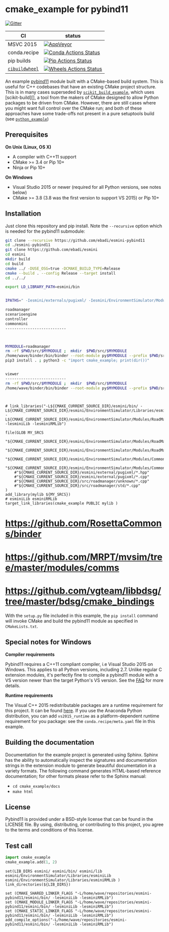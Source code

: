 # cmake_example for pybind11

[![Gitter][gitter-badge]][gitter-link]

|      CI              | status |
|----------------------|--------|
| MSVC 2015            | [![AppVeyor][appveyor-badge]][appveyor-link] |
| conda.recipe         | [![Conda Actions Status][actions-conda-badge]][actions-conda-link] |
| pip builds           | [![Pip Actions Status][actions-pip-badge]][actions-pip-link] |
| [`cibuildwheel`][]   | [![Wheels Actions Status][actions-wheels-badge]][actions-wheels-link] |

[gitter-badge]:            https://badges.gitter.im/pybind/Lobby.svg
[gitter-link]:             https://gitter.im/pybind/Lobby
[actions-badge]:           https://github.com/pybind/cmake_example/workflows/Tests/badge.svg
[actions-conda-link]:      https://github.com/pybind/cmake_example/actions?query=workflow%3A%22Conda
[actions-conda-badge]:     https://github.com/pybind/cmake_example/workflows/Conda/badge.svg
[actions-pip-link]:        https://github.com/pybind/cmake_example/actions?query=workflow%3A%22Pip
[actions-pip-badge]:       https://github.com/pybind/cmake_example/workflows/Pip/badge.svg
[actions-wheels-link]:     https://github.com/pybind/cmake_example/actions?query=workflow%3AWheels
[actions-wheels-badge]:    https://github.com/pybind/cmake_example/workflows/Wheels/badge.svg
[appveyor-link]:           https://ci.appveyor.com/project/dean0x7d/cmake-example/branch/master
[appveyor-badge]:          https://ci.appveyor.com/api/projects/status/57nnxfm4subeug43/branch/master?svg=true

An example [pybind11](https://github.com/pybind/pybind11) module built with a
CMake-based build system. This is useful for C++ codebases that have an
existing CMake project structure. This is in many cases superseded by
[`scikit_build_example`](https://github.com/pybind/scikit_build_example), which uses
[scikit-build][], a tool from the makers of CMake designed to allow Python
packages to be driven from CMake. However, there are still cases where you
might want full control over the CMake run; and both of these approaches have
some trade-offs not present in a pure setuptools build (see
[`python_example`](https://github.com/pybind/python_example))

## Prerequisites

**On Unix (Linux, OS X)**

* A compiler with C++11 support
* CMake >= 3.4 or Pip 10+
* Ninja or Pip 10+

**On Windows**

* Visual Studio 2015 or newer (required for all Python versions, see notes below)
* CMake >= 3.8 (3.8 was the first version to support VS 2015) or Pip 10+


## Installation

Just clone this repository and pip install. Note the `--recursive` option which is
needed for the pybind11 submodule:

```bash
git clone --recursive https://github.com/ebadi/esmini-pybind11
cd ./esmini-pybind11
git clone https://github.com/ebadi/esmini
cd esmini
mkdir build
cd build
cmake ../ -DUSE_OSG=true -DCMAKE_BUILD_TYPE=Release
cmake --build . --config Release --target install
cd ../../

export LD_LIBRARY_PATH=esmini/bin


IPATHS=" -Iesmini/externals/pugixml/ -Iesmini/EnvironmentSimulator/Modules/CommonMini/ -Iesmini/EnvironmentSimulator/Modules/RoadManager   -Iesmini/EnvironmentSimulator/Modules/Controllers  -Iesmini/EnvironmentSimulator/Modules/PlayerBase -Iesmini/EnvironmentSimulator/Modules/ScenarioEngine/SourceFiles/  -Iesmini/EnvironmentSimulator/Modules/ScenarioEngine/OSCTypeDefs/ -Iesmini/EnvironmentSimulator/Modules/ViewerBase -Iesmini/EnvironmentSimulator/Libraries/esminiLib/  -I/home/wave/repositories/esmini-pybind11/esmini/bin/ "

roadmanager
scenarioengine
controller
commonmini
---------------------------



MYMODULE=roadmanager
rm -rf $PWD/src/$MYMODULE ;  mkdir  $PWD/src/$MYMODULE
/home/wave/binder/bin/binder --root-module py$MYMODULE --prefix $PWD/src/$MYMODULE --bind $MYMODULE $PWD/src/$MYMODULE.hpp -config pybind.conf  -- -std=c++17 -DNDEBUG $IPATHS
pip3 install . ; python3 -c "import cmake_example; print(dir())"


viewer
---------------------------
rm -rf $PWD/src/$MYMODULE ;  mkdir  $PWD/src/$MYMODULE
/home/wave/binder/bin/binder --root-module py$MYMODULE --prefix $PWD/src/$MYMODULE --bind $MYMODULE $PWD/src/viewerx.hpp  -- $IPATHS



```



```

# link_libraries("-L${CMAKE_CURRENT_SOURCE_DIR}/esmini/bin/ -L${CMAKE_CURRENT_SOURCE_DIR}/esmini/EnvironmentSimulator/Libraries/esminiLib/  -L${CMAKE_CURRENT_SOURCE_DIR}/esmini/EnvironmentSimulator/Modules/RoadManager/ -lesminiLib -lesminiRMLib")

file(GLOB MY_SRCS
	"${CMAKE_CURRENT_SOURCE_DIR}/esmini/EnvironmentSimulator/Modules/RoadManager/*.cpp"
	"${CMAKE_CURRENT_SOURCE_DIR}/esmini/EnvironmentSimulator/Modules/RoadManager/*.hpp"
	"${CMAKE_CURRENT_SOURCE_DIR}/esmini/EnvironmentSimulator/Modules/CommonMini/*.cpp"
	"${CMAKE_CURRENT_SOURCE_DIR}/esmini/EnvironmentSimulator/Modules/CommonMini/*.hpp"
	#"${CMAKE_CURRENT_SOURCE_DIR}/esmini/external/pugixml/*.hpp"
	#"${CMAKE_CURRENT_SOURCE_DIR}/esmini/external/pugixml/*.cpp"
	#"${CMAKE_CURRENT_SOURCE_DIR}/src/roadmanager/unknown/*.cpp"
	#"${CMAKE_CURRENT_SOURCE_DIR}/src/roadmanager/std/*.cpp"
)
add_library(mylib ${MY_SRCS})
# esminiLib esminiRMLib
target_link_libraries(cmake_example PUBLIC mylib )

```

# https://github.com/RosettaCommons/binder
# https://github.com/MRPT/mvsim/tree/master/modules/comms
# https://github.com/vgteam/libbdsg/tree/master/bdsg/cmake_bindings

With the `setup.py` file included in this example, the `pip install` command will
invoke CMake and build the pybind11 module as specified in `CMakeLists.txt`.


## Special notes for Windows

**Compiler requirements**

Pybind11 requires a C++11 compliant compiler, i.e Visual Studio 2015 on Windows.
This applies to all Python versions, including 2.7. Unlike regular C extension
modules, it's perfectly fine to compile a pybind11 module with a VS version newer
than the target Python's VS version. See the [FAQ] for more details.

**Runtime requirements**

The Visual C++ 2015 redistributable packages are a runtime requirement for this
project. It can be found [here][vs2015_runtime]. If you use the Anaconda Python
distribution, you can add `vs2015_runtime` as a platform-dependent runtime
requirement for you package: see the `conda.recipe/meta.yaml` file in this example.


## Building the documentation

Documentation for the example project is generated using Sphinx. Sphinx has the
ability to automatically inspect the signatures and documentation strings in
the extension module to generate beautiful documentation in a variety formats.
The following command generates HTML-based reference documentation; for other
formats please refer to the Sphinx manual:

 - `cd cmake_example/docs`
 - `make html`


## License

Pybind11 is provided under a BSD-style license that can be found in the LICENSE
file. By using, distributing, or contributing to this project, you agree to the
terms and conditions of this license.


## Test call

```python
import cmake_example
cmake_example.add(1, 2)
```

[`cibuildwheel`]:          https://cibuildwheel.readthedocs.io
[FAQ]: http://pybind11.rtfd.io/en/latest/faq.html#working-with-ancient-visual-studio-2009-builds-on-windows
[vs2015_runtime]: https://www.microsoft.com/en-us/download/details.aspx?id=48145





```
set(LIB_DIRS esmini/ esmini/bin/ esmini/lib esmini/EnvironmentSimulator/Libraries/esminiLib esmini/EnvironmentSimulator/Libraries/esminiRMLib )
link_directories(${LIB_DIRS})

set (CMAKE_SHARED_LINKER_FLAGS "-L/home/wave/repositories/esmini-pybind11/esmini/bin/ -lesminiLib -lesminiRMLib")
set (CMAKE_MODULE_LINKER_FLAGS "-L/home/wave/repositories/esmini-pybind11/esmini/bin/ -lesminiLib -lesminiRMLib")
set (CMAKE_STATIC_LINKER_FLAGS "-L/home/wave/repositories/esmini-pybind11/esmini/bin/ -lesminiLib -lesminiRMLib")
add_compile_options("-L/home/wave/repositories/esmini-pybind11/esmini/bin/ -lesminiLib -lesminiRMLib")
```